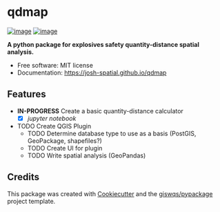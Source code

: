 # qdmap 


[![image](https://img.shields.io/pypi/v/qdmap.svg)](https://pypi.python.org/pypi/qdmap)
[![image](https://github.com/josh-spatial/qdmap/workflows/build/badge.svg)](https://github.com/josh-spatial/qdmap/actions?query=workflow%3Abuild)

**A python package for explosives safety quantity-distance spatial analysis.**


-   Free software: MIT license
-   Documentation: https://josh-spatial.github.io/qdmap
    

## Features

- **IN-PROGRESS** Create a basic quantity-distance calculator 
    - [x] *jupyter notebook*
- TODO Create QGIS Plugin
    - TODO Determine database type to use as a basis (PostGIS, GeoPackage, shapefiles?)
    - TODO Create UI for plugin
    - TODO Write spatial analysis (GeoPandas)

## Credits

This package was created with [Cookiecutter](https://github.com/cookiecutter/cookiecutter) and the [giswqs/pypackage](https://github.com/giswqs/pypackage) project template.
